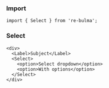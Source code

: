   ### Import
  
  `import { Select } from 're-bulma';`
  
  ### Select

    <div>
      <Label>Subject</Label>
      <Select>
        <option>Select dropdown</option>
        <option>With options</option>
      </Select>
    </div>
